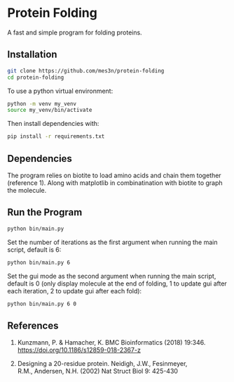 # Protein Folding
A fast and simple program for folding proteins. 

## Installation
```bash
git clone https://github.com/mes3n/protein-folding
cd protein-folding
```
To use a python virtual environment:
```bash
python -m venv my_venv
source my_venv/bin/activate
```
Then install dependencies with:
```bash
pip install -r requirements.txt
```

## Dependencies
The program relies on biotite to load amino acids and chain them together (reference 1). Along with matplotlib in combinatination with biotite to graph the molecule.

## Run the Program
```bash
python bin/main.py
```
Set the number of iterations as the first argument when running the main script, default is 6:
```bash
python bin/main.py 6
```

Set the gui mode as the second argument when running the main script, default is 0 (only display molecule at the end of folding, 1 to update gui after each iteration, 2 to update gui after each fold):
```bash
python bin/main.py 6 0
```

## References
1. Kunzmann, P. & Hamacher, K. BMC Bioinformatics (2018) 19:346.
https://doi.org/10.1186/s12859-018-2367-z

2. Designing a 20-residue protein.
Neidigh, J.W., Fesinmeyer, R.M., Andersen, N.H. (2002) Nat Struct Biol 9: 425-430
